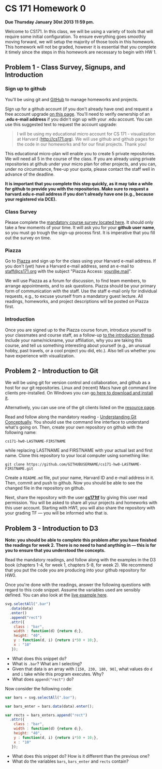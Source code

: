# CS 171 Homework 0

**Due Thursday January 30st 2013 11:59 pm.**

Welcome to CS171.  In this class, we will be using a variety of tools that will require some initial configuration. To ensure everything goes smoothly moving forward, we will setup the majority of those tools in this homework.  This homework will not be graded, however it is essential that you complete it timely since the steps in this homework are necessary to begin with HW 1.

## Problem 1 - Class Survey, Signups, and Introduction

### Sign up to github

You'll be using git and [GitHub](http://github.com) to manage homeworks and projects. 

Sign up for a github account (if you don't already have one) and request a free account upgrade [on this page](https://github.com/edu). You'll need to verify ownership of an **.edu e-mail address** if you didn't sign up with your .edu account. You can use this suggested text to request the account upgrade:

>I will be using my educational micro account for CS 171 - visualization at Harvard (http://cs171.org). We will use github and github pages for the code in our homeworks and for our final projects. Thank you!

This educational micro-plan will enable you to create 5 private repositories. We will need all 5 in the course of the class. If you are already using private repositories at github under your micro plan for other projects, and you can, under no circumstance, free-up your quota, please contact the staff well in advance of the deadline. 

**It is important that you complete this step quickly, as it may take a while for github to provide you with the repositories. Make sure to request a harvard.edu e-mail address if you don't already have one (e.g., because your registered via DCE).**

### Class Survey
Please complete the [mandatory course survey located here](https://docs.google.com/spreadsheet/viewform?formkey=dDJrMGpiNWMtM2NEdHI4YUdsalJnU3c6MA). It should only take a few moments of your time. It will ask you for your **github user name**, so you must go trough the sign-up process first. It is imperative that you fill out the survey on time.

### Piazza
Go to [Piazza](https://piazza.com/harvard/cs171) and sign up for the class using your Harvard e-mail address. If you don't (yet) have a Harvard e-mail address, send an e-mail to [staff@cs171.org](mailto:staff@cs171.org) with the subject "Piazza Access: your@e.mail".  

We will use Piazza as a forum for discussion, to find team members, to arrange appointments, and to ask questions. Piazza should be your primary form of communication with the staff. Use the staff e-mail only for individual requests, e.g., to excuse yourself from a mandatory guest lecture. All readings, homeworks, and project descriptions will be posted on Piazza first. 

### Introduction

Once you are signed up to the Piazza course forum, introduce yourself to your classmates and course staff, as a follow-up [to the introduction thread](https://piazza.com/class/ho6118hjjnr6u6?cid=7). Include your name/nickname, your affiliation, why you are taking this course, and tell us something interesting about yourself (e.g., an unusual hobby, past travels, or a cool project you did, etc.). Also tell us whether you have experience with visualization. 

## Problem 2 - Introduction to Git

We will be using git for version control and collaboration, and github as a host for our git repositories. Linux and (recent) Macs have git command line clients pre-installed. On Windows you can [go here to download and install it](http://git-scm.com/download).

Alternatively, you can use one of the git clients listed on the [resource page](http://www.cs171.org/#!resources.md#Git_Clients).

Read and follow along the mandatory reading - [Understanding Git Conceptually](http://www.sbf5.com/~cduan/technical/git/git-5.shtml). You should use the command line interface to understand what's going on. Then, create your own repository on github with the following name:

```
cs171-hw0-LASTNAME-FIRSTNAME
```
while replacing LASTNAME and FIRSTNAME with your actual last and first name. Clone this repository to your local computer using something like:

```
git clone https://github.com/GITHUBUSERNAME/cs171-hw0-LASTNAME-FIRSTNAME.git 
```

Create a `README.md` file, put your name, Harvard ID and e-mail address in it. Then, commit and push to github. Now you should be able to see the changed file in the repository on github.

Next, share the repository with the user **[cs171tf](http://github.com/cs171tf)** by giving this user read permission. You will be asked to share all your projects and homeworks with this user account. Starting with HW1, you will also share the repository with your grading TF — you will be informed who that is.

## Problem 3 - Introduction to D3

**Note: you should be able to complete this problem after you have finished the readings for week 2. There is no need to hand anything in — this is for you to ensure that you understood the concepts.**

Read the mandatory readings, and follow along with the examples in the D3 book (chapters 1-4, for week 1, chapters 5-8, for week 2). We recommend that you put the code you are producing into your github repository for HW0. 

Once you're done with the readings, answer the following questions with regard to this code snippet. Assume the variables used are sensibly defined. You can also look at the [live example here](http://bl.ocks.org/alexsb/8565055).

```javascript
svg.selectAll(".bar")
  .data(data)
  .enter()
  .append("rect")
  .attr({
    class : "bar",
    width : function(d) {return d;},
    height: "40",
    y : function(d, i) {return i*50 + 10;},
    x : "10"
   });
```

 * What does this snippet do?
 * What is `.bar`? What am I selecting?
 * Given that data is an array with `[150, 230, 180, 90]`, what values do `d` and `i` take while this program executes. Why?
 * What does `append("rect")` do?

Now consider the following code:

```javascript
var bars = svg.selectAll(".bar");

var bars_enter = bars.data(data).enter();

var rects = bars_enters.append("rect")
  .attr({
    class : "bar",
    width : function(d) {return d;},
    height: "40",
    y : function(d, i) {return i*50 + 10;},
    x : "10"
   });
```

 * What does this snippet do? How is it different than the previous one?
 * What do the variables `bars`, `bars_enter` and `rects` contain?
